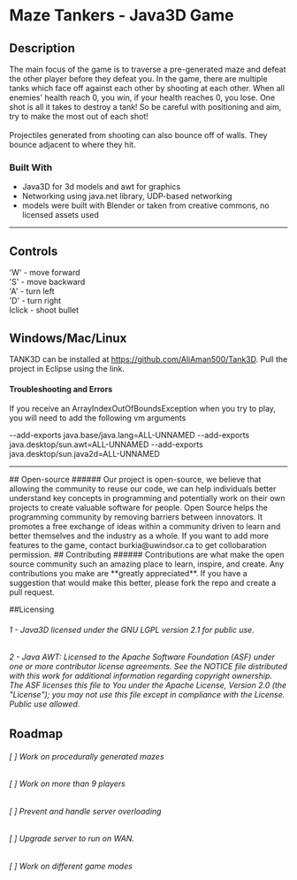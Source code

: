 # Maze Tankers - Java3D Game


## Description
The main focus of the game is to traverse a pre-generated maze and defeat the other player before they defeat you. In the game, there are multiple tanks which face off against each other by shooting at each other. When all enemies' health reach 0, you win, if your health reaches 0, you lose. One shot is all it takes to destroy a tank! So be careful with positioning and aim, try to make the most out of each shot!
<br/>
<br/>
Projectiles generated from shooting can also bounce off of walls. They bounce adjacent to where they hit.
<br/>

### Built With
- Java3D for 3d models and awt for graphics
- Networking using java.net library, UDP-based networking
- models were built with Blender or taken from creative commons, no licensed assets used
<hr/>

## Controls
'W' - move forward
<br/>
'S' - move backward
<br/>
'A' - turn left
<br/>
'D' - turn right
<br/>
lclick - shoot bullet

## Windows/Mac/Linux
TANK3D can be installed at https://github.com/AliAman500/Tank3D. Pull the project in Eclipse using the link.

#### Troubleshooting and Errors
If you receive an ArrayIndexOutOfBoundsException when you try to play, you will need to add the following vm arguments

--add-exports java.base/java.lang=ALL-UNNAMED --add-exports java.desktop/sun.awt=ALL-UNNAMED --add-exports java.desktop/sun.java2d=ALL-UNNAMED

<hr/>
## Open-source
###### Our project is open-source, we believe that allowing the community to reuse our code, we can help individuals better understand key concepts in programming and potentially work on their own projects to create valuable software for people. Open Source helps the programming community by removing barriers between innovators. It promotes a free exchange of ideas within a community driven to learn and better themselves and the industry as a whole. If you want to add more features to the game, contact burkia@uwindsor.ca to get collobaration permission.
## Contributing
###### Contributions are what make the open source community such an amazing place to learn, inspire, and create. Any contributions you make are **greatly appreciated**. If you have a suggestion that would make this better, please fork the repo and create a pull request.

##Licensing
###### 1 - Java3D licensed under the GNU LGPL version 2.1 for public use.
###### 2 - Java AWT: Licensed to the Apache Software Foundation (ASF) under one or more contributor license agreements.  See the NOTICE file distributed with this work for additional information regarding copyright ownership. The ASF licenses this file to You under the Apache License, Version 2.0 (the "License"); you may not use this file except in compliance with the License.  Public use allowed.


## Roadmap
###### [ ] Work on procedurally generated mazes
###### [ ] Work on more than 9 players
###### [ ] Prevent and handle server overloading
###### [ ] Upgrade server to run on WAN.
###### [ ] Work on different game modes
